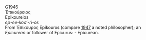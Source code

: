 G1946  
Ἐπικούρειος  
Epikoureios  
*ep-ee-koo‘-ri-os*  
From Ἐπίκουρος Epikouros (compare [1947](g1947) a noted philosopher); an
*Epicurean* or follower of Epicurus: - Epicurean.  
